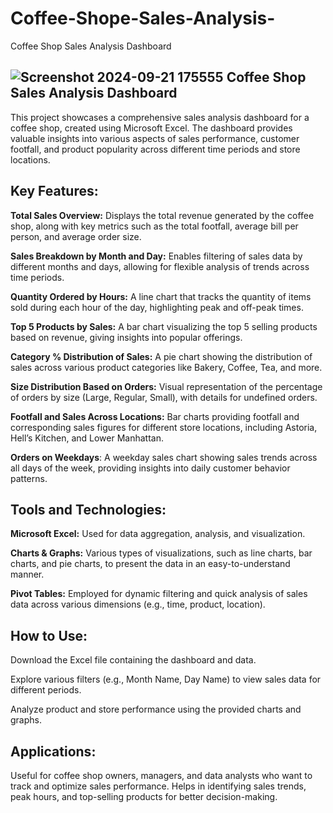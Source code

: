 # Coffee-Shope-Sales-Analysis-
Coffee Shop Sales Analysis Dashboard

![Screenshot 2024-09-21 175555](https://github.com/user-attachments/assets/d0ed8cdd-7a20-46c3-8fef-4b0b7068d12a)
**Coffee Shop Sales Analysis Dashboard**
-----------------------------------------------------------------------------------------------------------------------------------------------------------------------------

This project showcases a comprehensive sales analysis dashboard for a coffee shop, created using Microsoft Excel. The dashboard provides valuable insights into various aspects of sales performance, customer footfall, and product popularity across different time periods and store locations.

**Key Features:**
-----------------------------------------------------------------------------------------------------------------------------------------------------------------------------

**Total Sales Overview:** Displays the total revenue generated by the coffee shop, along with key metrics such as the total footfall, average bill per person, and average order size.

**Sales Breakdown by Month and Day:** Enables filtering of sales data by different months and days, allowing for flexible analysis of trends across time periods.

**Quantity Ordered by Hours:** A line chart that tracks the quantity of items sold during each hour of the day, highlighting peak and off-peak times.

**Top 5 Products by Sales:** A bar chart visualizing the top 5 selling products based on revenue, giving insights into popular offerings.

**Category % Distribution of Sales:** A pie chart showing the distribution of sales across various product categories like Bakery, Coffee, Tea, and more.

**Size Distribution Based on Orders:** Visual representation of the percentage of orders by size (Large, Regular, Small), with details for undefined orders.

**Footfall and Sales Across Locations:** Bar charts providing footfall and corresponding sales figures for different store locations, including Astoria, Hell’s Kitchen, and Lower Manhattan.

**Orders on Weekdays**: A weekday sales chart showing sales trends across all days of the week, providing insights into daily customer behavior patterns.


**Tools and Technologies:**
---------------------------------------------------------------------------------------------------------------------------------------------------------------------


**Microsoft Excel:** Used for data aggregation, analysis, and visualization.

**Charts & Graphs:** Various types of visualizations, such as line charts, bar charts, and pie charts, to present the data in an easy-to-understand manner.

**Pivot Tables:** Employed for dynamic filtering and quick analysis of sales data across various dimensions (e.g., time, product, location).

**How to Use:**
-------------------------------------------------------------------------------------------------------------------------------------------------------------------------

Download the Excel file containing the dashboard and data.

Explore various filters (e.g., Month Name, Day Name) to view sales data for different periods.

Analyze product and store performance using the provided charts and graphs.

**Applications:**
-----------------------------------------------------------------------------------------------------------------------------------------------------------------------------

Useful for coffee shop owners, managers, and data analysts who want to track and optimize sales performance.
Helps in identifying sales trends, peak hours, and top-selling products for better decision-making.
